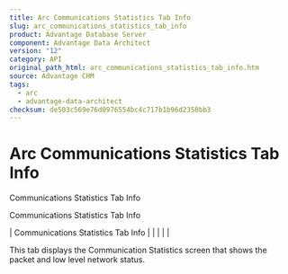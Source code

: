 ```yaml
---
title: Arc Communications Statistics Tab Info
slug: arc_communications_statistics_tab_info
product: Advantage Database Server
component: Advantage Data Architect
version: "12"
category: API
original_path_html: arc_communications_statistics_tab_info.htm
source: Advantage CHM
tags:
  - arc
  - advantage-data-architect
checksum: de503c569e76d0976554bc4c717b1b96d2350bb3
---
```


# Arc Communications Statistics Tab Info

Communications Statistics Tab Info

Communications Statistics Tab Info

| Communications Statistics Tab Info |  |  |  |  |

This tab displays the Communication Statistics screen that shows the packet and low level network status.
